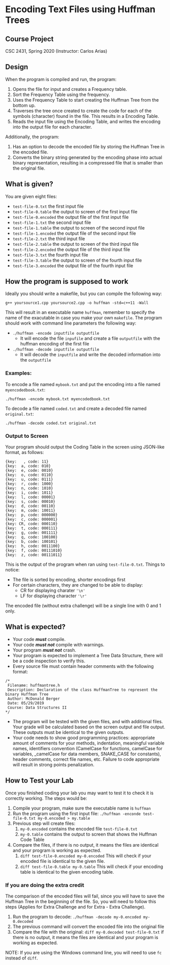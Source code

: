 # Encoding Text Files using Huffman Trees

## Course Project
CSC 2431, Spring 2020 (Instructor: Carlos Arias)

## Design
When the program is compiled and run, the program:
1. Opens the file for input and creates a Frequency table.
1. Sort the Frequency Table using the frequency.
1. Uses the Frequency Table to start creating the Huffman Tree from the bottom up.
1. Traverses the tree once created to create the code for each of the
symbols (character) found in the file. This results in a Encoding Table.
1. Reads the input file using the Encoding Table, and writes the encoding into the output file for each character.

Additionally, the program:
1. Has an option to decode the encoded file by storing the Huffman Tree in the encoded file.
1. Converts the binary string generated by the encoding phase into actual binary representation, resulting in a compressed file that is smaller than the original file.

## What is given?
You are given eight files:
- `test-file-0.txt` the first input file
- `test-file-0.table` the output to screen of the first input file
- `test-file-0.encoded` the output file of the first input file
- `test-file-1.txt` the second input file
- `test-file-1.table` the output to screen of the second input file
- `test-file-1.encoded` the output file of the second input file
- `test-file-2.txt` the third input file
- `test-file-2.table` the output to screen of the third input file
- `test-file-2.encoded` the output file of the third input file
- `test-file-3.txt` the fourth input file
- `test-file-3.table` the output to screen of the fourth input file
- `test-file-3.encoded` the output file of the fourth input file

## How the program is supposed to work

Ideally you should write a makefile, but you can compile the following way:
```
g++ yoursource1.cpp yoursource2.cpp -o huffman -std=c++11 -Wall
```
This will result in an executable name `huffman`, remember to specify the name of the exacutable in case you make your own `makefile`. The program should work with command line parameters the following way:
- `./huffman -encode inputfile outputfile`       
  - It will encode the file `inpufile` and create a file `outputfile` with the huffman encoding of the first file       
- `./huffman -decode inputfile outputfile`
  - It will decode the `inputfile` and write the decoded information into the `outputfile`

### Examples:
To encode a file named `mybook.txt` and put the encoding into a file named `myencodedbook.txt`:
```
./huffman -encode mybook.txt myencodedbook.txt
```

To decode a file named `coded.txt` and create a decoded file named `original.txt`:
```
./huffman -decode coded.txt original.txt
```

### Output to Screen
Your program should output the Coding Table in the screen using JSON-like format, as follows:
```
{key:   , code: 11}
{key:  a, code: 010}
{key:  e, code: 0010}
{key:  o, code: 0110}
{key:  u, code: 0111}
{key:  r, code: 1000}
{key:  n, code: 1010}
{key:  i, code: 1011}
{key:  l, code: 00001}
{key:  s, code: 00010}
{key:  d, code: 00110}
{key:  m, code: 10011}
{key:  p, code: 000000}
{key:  c, code: 000001}
{key: CR, code: 000110}
{key:  t, code: 000111}
{key:  g, code: 001111}
{key:  q, code: 100100}
{key:  b, code: 100101}
{key:  h, code: 0011100}
{key:  f, code: 00111010}
{key:  z, code: 00111011}
```
This is the output of the program when ran using `test-file-0.txt`. Things to notice:
- The file is sorted by encoding, shorter encodings first
- For certain characters, they are changed to be able to display:
  - CR for displaying charater `'\n'`
  - LF for displaying character `'\r'`

The encoded file (without extra challenge) will be a single line with 0 and 1 only.

## What is expected?
- Your code ***must*** compile.
- Your code ***must not*** compile with warnings.
- Your program ***must not*** crash.
- Your program is expected to implement a Tree Data Structure, there will be a code inspection to verify this.
- Every source file must contain header comments with the following format:
 ```
 /*
  Filename: huffmantree.h
  Description: Declaration of the class HuffmanTree to represent the binary Huffman Tree
  Author: McDonald Berger
  Date: 05/29/2019
  Course: Data Structures II
 */
 ```
- The program will be tested with the given files, and with additional files. Your grade will be calculated based on the screen output and file output. These outputs must be identical to the given outputs.
- Your code needs to show good programming practices: appropriate amount of
comments for your methods, indentation, meaningful
variable names, identifiers convention (CamelCase for functions, camelCase
for variables, _camelCase for data members, SNAKE_CASE for constants),
header comments, correct file names, etc. Failure to code appropriate will
result in strong points penalization.

## How to Test your Lab
Once you finished coding your lab you may want to test it to check it is correctly working. The steps would be:
1. Compile your program, make sure the executable name is `huffman`
1. Run the program using the first input file: `./huffman -enconde test-file-0.txt my-0.encoded > my.table`
1. Previous step will create files:
   1. `my-0.encoded` contains the encoded file `test-file-0.txt`
   1. `my-0.table` contains the output to screen that shows the Huffman Code Table
1. Compare the files, if there is no output, it means the files are identical and your program is working as expected.
   1. `diff test-file-0.encoded my-0.encoded` This will check if your encoded file is identical to the given file.
   1. `diff test-file-0.table my-0.table` This will check if your encoding table is identical to the given encoding table.

### If you are doing the extra credit
The comparison of the encoded files will fail, since you will have to save the Huffman Tree in the beginning of the file. So, you will need to follow this steps (Applies for Extra Challenge and for Extra - Extra Challenge).
1. Run the program to decode: `./huffman -decode my-0.encoded my-0.decoded`
1. The previous command will convert the encoded file into the original file
1. Compare the file with the original: `diff my-0.decoded test-file-0.txt` if there is no output, it means the files are identical and your program is working as expected.

NOTE: If you are using the Windows command line, you will need to use `fc` instead of `diff`.
